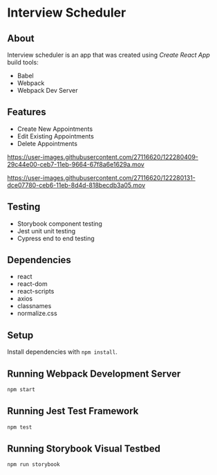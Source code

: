 


# Interview Scheduler

## About

Interview scheduler is an app that was created using _Create React App_ build tools:

- Babel
- Webpack
- Webpack Dev Server

## Features

- Create New Appointments
- Edit Existing Appointments
- Delete Appointments

https://user-images.githubusercontent.com/27116620/122280409-29c44e00-ceb7-11eb-9664-67f8a6e1629a.mov


https://user-images.githubusercontent.com/27116620/122280131-dce07780-ceb6-11eb-8d4d-818becdb3a05.mov

## Testing

- Storybook component testing
- Jest unit unit testing
- Cypress end to end testing

## Dependencies

- react
- react-dom
- react-scripts
- axios
- classnames
- normalize.css

## Setup

Install dependencies with `npm install`.

## Running Webpack Development Server

```sh
npm start
```

## Running Jest Test Framework

```sh
npm test
```

## Running Storybook Visual Testbed

```sh
npm run storybook
```
